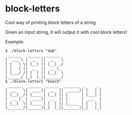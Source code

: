 # block-letters
Cool way of printing block letters of a string

Given an input string, it will output it with cool block letters!

Example:
```
$ ./block-letters "dab"
 ______   ______  _______
|  ___ \ |  __  ||  __   \
| |   \ \| |__| || |__| _/
| |   | ||  __  ||  __ |_
| |___/ /| |  | || |__|  \
|______/ |_|  |_||_______/
$ ./block-letters "beach"
 _______  ______  ______  _______  _     _
|  __   \|  ____||  __  ||  _____|| |   | |
| |__| _/| |____ | |__| || |      | |___| |
|  __ |_ |  ____||  __  || |      |  ___  |
| |__|  \| |____ | |  | || |_____ | |   | |
|_______/|______||_|  |_||_______||_|   |_|
```
